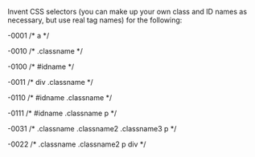 Invent CSS selectors (you can make up your own class and ID names as necessary, but use real tag names) for the following:

-0001  /* a */

-0010   /* .classname */

-0100   /* #idname */

-0011   /* div .classname */

-0110   /* #idname .classname */

-0111   /* #idname .classname p */

-0031   /* .classname .classname2 .classname3 p */

-0022   /* .classname .classname2 p div */
